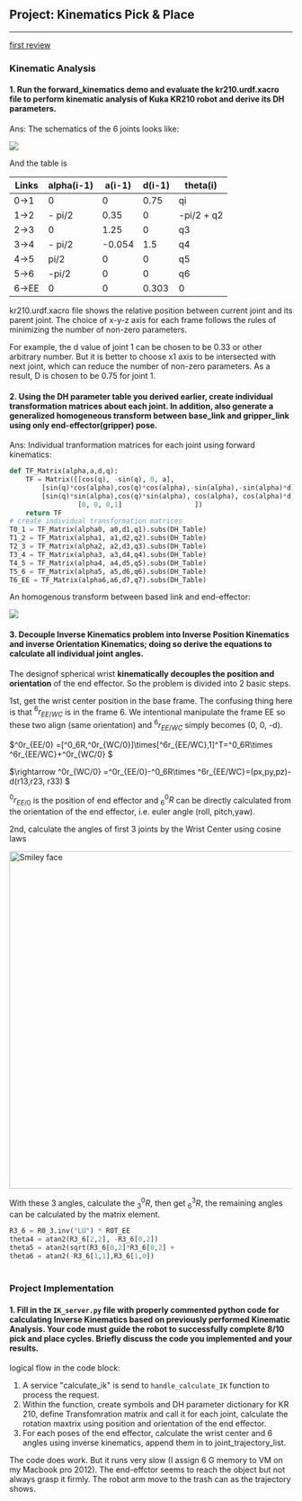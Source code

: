 ## Project: Kinematics Pick & Place

---
[first review](https://review.udacity.com/#!/reviews/731583)

### Kinematic Analysis

#### 1. Run the forward_kinematics demo and evaluate the kr210.urdf.xacro file to perform kinematic analysis of Kuka KR210 robot and derive its DH parameters.

Ans: The schematics of the 6 joints looks like: 

![](https://d17h27t6h515a5.cloudfront.net/topher/2017/July/5975d719_fk/fk.png)

And the table is 

| Links | alpha(i-1) | a(i-1) | d(i-1) | theta(i)   |
| ----- | ---------- | ------ | ------ | ---------- |
| 0->1  | 0          | 0      | 0.75   | qi         |
| 1->2  | - pi/2     | 0.35   | 0      | -pi/2 + q2 |
| 2->3  | 0          | 1.25   | 0      | q3         |
| 3->4  | - pi/2     | -0.054 | 1.5    | q4         |
| 4->5  | pi/2       | 0      | 0      | q5         |
| 5->6  | -pi/2      | 0      | 0      | q6         |
| 6->EE | 0          | 0      | 0.303  | 0          |

kr210.urdf.xacro file shows the relative position between current joint and its parent joint. The choice of x-y-z axis for each frame follows the rules of minimizing the number of non-zero parameters. 

For example, the d value of joint 1 can be chosen to be 0.33 or other arbitrary number. But it is better to choose x1 axis to be intersected with next joint, which can reduce the number of non-zero parameters. As a result, D is chosen to be 0.75 for joint 1. 

#### 2. Using the DH parameter table you derived earlier, create individual transformation matrices about each joint. In addition, also generate a generalized homogeneous transform between base_link and gripper_link using only end-effector(gripper) pose.

Ans: Individual tranformation matrices for each joint using forward kinematics:

```python
def TF_Matrix(alpha,a,d,q):
    TF = Matrix([[cos(q), -sin(q), 0, a],
        [sin(q)*cos(alpha),cos(q)*cos(alpha),-sin(alpha),-sin(alpha)*d], 
        [sin(q)*sin(alpha),cos(q)*sin(alpha), cos(alpha), cos(alpha)*d],
                 [0, 0, 0,1]                  ])
    return TF
# create individual transformation matrices
T0_1 = TF_Matrix(alpha0, a0,d1,q1).subs(DH_Table)
T1_2 = TF_Matrix(alpha1, a1,d2,q2).subs(DH_Table)
T2_3 = TF_Matrix(alpha2, a2,d3,q3).subs(DH_Table)
T3_4 = TF_Matrix(alpha3, a3,d4,q4).subs(DH_Table)
T4_5 = TF_Matrix(alpha4, a4,d5,q5).subs(DH_Table)
T5_6 = TF_Matrix(alpha5, a5,d6,q6).subs(DH_Table)
T6_EE = TF_Matrix(alpha6,a6,d7,q7).subs(DH_Table)
```

An homogenous transform between based link and end-effector:

![](https://d17h27t6h515a5.cloudfront.net/topher/2017/June/593c3bde_image2/image2.png)

#### 3. Decouple Inverse Kinematics problem into Inverse Position Kinematics and inverse Orientation Kinematics; doing so derive the equations to calculate all individual joint angles.

The designof spherical wrist **kinematically decouples the position and orientation** of the end effector. So the problem is divided into 2  basic steps.

1st, get the wrist center position in the base frame. The confusing thing here is that  $^6r_{EE/WC}$ is in the frame 6.  We intentional manipulate the frame EE so these two align (same orientation) and $^6r_{EE/WC}$ simply becomes (0, 0, -d).

$^0r_{EE/0} =[^0_6R,^0r_{WC/0}]\times[^6r_{EE/WC},1]^T=^0_6R\times ^6r_{EE/WC}+^0r_{WC/0} $

$\rightarrow ^0r_{WC/0} =^0r_{EE/0}-^0_6R\times ^6r_{EE/WC}=(px,py,pz)-d(r13,r23, r33) $

$^0r_{EE/0}$ is the position of end effector and $^0_6R$ can be directly calculated from the orientation of the end effector, i.e. euler angle (roll, pitch,yaw).

2nd,  calculate the angles of first 3 joints by the Wrist Center using cosine laws

<img src="https://d17h27t6h515a5.cloudfront.net/topher/2017/August/598dce04_l21-l-inverse-kinematics-new-design-fixed/l21-l-inverse-kinematics-new-design-fixed.png" alt="Smiley face" width="600">

With these 3 angles, calculate the $^0_3R$, then get $^3_6R$, the remaining angles can be calculated by the matrix element.

```python
R3_6 = R0_3.inv("LU") * ROT_EE
theta4 = atan2(R3_6[2,2], -R3_6[0,2])
theta5 = atan2(sqrt(R3_6[0,2]*R3_6[0,2] + 										R3_6[2,2]*R3_6[2,2]),R3_6[1,2])
theta6 = atan2(-R3_6[1,1],R3_6[1,0])
```

# 

### Project Implementation

#### 1. Fill in the `IK_server.py` file with properly commented python code for calculating Inverse Kinematics based on previously performed Kinematic Analysis. Your code must guide the robot to successfully complete 8/10 pick and place cycles. Briefly discuss the code you implemented and your results. 

logical flow in the code block:

1. A service "calculate_ik" is send to `handle_calculate_IK` function to process the request.
2. Within the function, create symbols and DH parameter dictionary for KR 210, define Transfomration matrix and call it for each joint, calculate the rotation maxtrix using position and orientation of the end effector.
3. For each poses of the end effector, calculate the wrist center and 6 angles using inverse kinematics, append them in to joint_trajectory_list. 

The code does work. But it runs very slow (I assign 6 G memory to VM on my Macbook pro 2012). The end-effctor seems to reach the object but not always grasp it firmly. The robot arm move to the trash can as the trajectory shows. 



